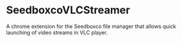 SeedboxcoVLCStreamer
====================

A chrome extension for the Seedboxco file manager that allows quick launching of video streams in VLC player.
